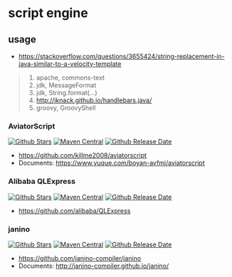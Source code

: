 # script engine

## usage
- <https://stackoverflow.com/questions/3655424/string-replacement-in-java-similar-to-a-velocity-template>
> 1. apache, commons-text
> 2. jdk, MessageFormat
> 3. jdk, String.format(...)
> 4. http://jknack.github.io/handlebars.java/
> 5. groovy, GroovyShell

### AviatorScript
[![Github Stars](https://img.shields.io/github/stars/killme2008/aviatorscript)](https://github.com/killme2008/aviatorscript)
[![Maven Central](https://maven-badges.herokuapp.com/maven-central/com.googlecode.aviator/aviator/badge.svg)](https://mvnrepository.com/artifact/com.googlecode.aviator/aviator)
[![Github Release Date](https://img.shields.io/github/release-date/killme2008/aviatorscript?&label=Github%20Release%20Date)](https://github.com/killme2008/aviatorscript)

- <https://github.com/killme2008/aviatorscript>
- Documents: <https://www.yuque.com/boyan-avfmj/aviatorscript>

### Alibaba QLExpress
[![Github Stars](https://img.shields.io/github/stars/alibaba/QLExpress)](https://github.com/alibaba/QLExpress)
[![Maven Central](https://maven-badges.herokuapp.com/maven-central/com.alibaba/QLExpress/badge.svg)](https://mvnrepository.com/artifact/com.alibaba/QLExpress)
[![Github Release Date](https://img.shields.io/github/release-date/alibaba/QLExpress?label=Github%20Release%20Date)](https://github.com/alibaba/QLExpress)


- <https://github.com/alibaba/QLExpress>

### janino
[![Github Stars](https://img.shields.io/github/stars/janino-compiler/janino)](https://github.com/janino-compiler/janino)
[![Maven Central](https://maven-badges.herokuapp.com/maven-central/org.codehaus.janino/janino/badge.svg)](http://janino-compiler.github.io/janino/)
[![Github Release Date](https://img.shields.io/github/release-date/janino-compiler/janino?label=Github%20Release%20Date)](https://github.com/janino-compiler/janino)


- <https://github.com/janino-compiler/janino>
- Documents: <http://janino-compiler.github.io/janino/>